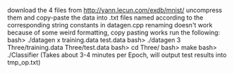 download the 4 files from http://yann.lecun.com/exdb/mnist/
uncompress them and copy-paste the data into .txt files named according to the corresponding string constants in datagen.cpp
	renaming doesn't work because of some weird formatting, copy pasting works
run the following:
bash> ./datagen x training.data test.data
bash> ./datagen 3 Three/training.data Three/test.data
bash> cd Three/
bash> make
bash> ./Classifier
	(Takes about 3-4 minutes per Epoch, will output test results into tmp_op.txt)